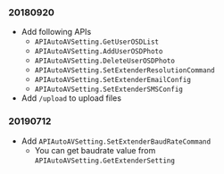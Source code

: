 

### 20180920
* Add following APIs
  * `APIAutoAVSetting.GetUserOSDList`
  * `APIAutoAVSetting.AddUserOSDPhoto`
  * `APIAutoAVSetting.DeleteUserOSDPhoto`
  * `APIAutoAVSetting.SetExtenderResolutionCommand`
  * `APIAutoAVSetting.SetExtenderEmailConfig`
  * `APIAutoAVSetting.SetExtenderSMSConfig`
* Add `/upload` to upload files

### 20190712
* Add `APIAutoAVSetting.SetExtenderBaudRateCommand`
  * You can get baudrate value from `APIAutoAVSetting.GetExtenderSetting`